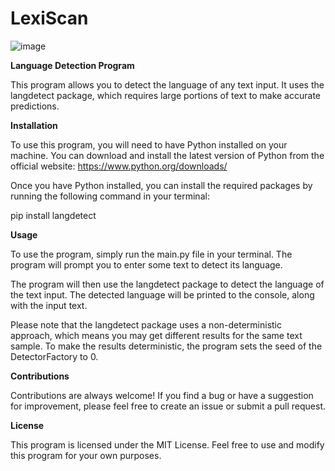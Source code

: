 # LexiScan
![image](https://user-images.githubusercontent.com/17805051/233682046-7cdb56a0-9516-410c-a78e-f08555dde30d.png)

**Language Detection Program**

This program allows you to detect the language of any text input. It uses the langdetect package, which requires large portions of text to make accurate predictions.

**Installation**

To use this program, you will need to have Python installed on your machine. You can download and install the latest version of Python from the official website: https://www.python.org/downloads/

Once you have Python installed, you can install the required packages by running the following command in your terminal:

pip install langdetect

**Usage**

To use the program, simply run the main.py file in your terminal. The program will prompt you to enter some text to detect its language.

The program will then use the langdetect package to detect the language of the text input. The detected language will be printed to the console, along with the input text.

Please note that the langdetect package uses a non-deterministic approach, which means you may get different results for the same text sample. To make the results deterministic, the program sets the seed of the DetectorFactory to 0.

**Contributions**

Contributions are always welcome! If you find a bug or have a suggestion for improvement, please feel free to create an issue or submit a pull request.

**License**

This program is licensed under the MIT License. Feel free to use and modify this program for your own purposes.
